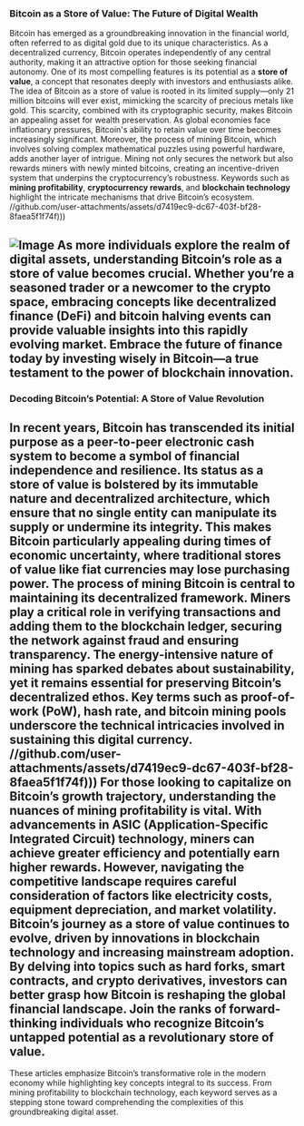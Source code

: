 ### Bitcoin as a Store of Value: The Future of Digital Wealth
Bitcoin has emerged as a groundbreaking innovation in the financial world, often referred to as digital gold due to its unique characteristics. As a decentralized currency, Bitcoin operates independently of any central authority, making it an attractive option for those seeking financial autonomy. One of its most compelling features is its potential as a **store of value**, a concept that resonates deeply with investors and enthusiasts alike.
The idea of Bitcoin as a store of value is rooted in its limited supply—only 21 million bitcoins will ever exist, mimicking the scarcity of precious metals like gold. This scarcity, combined with its cryptographic security, makes Bitcoin an appealing asset for wealth preservation. As global economies face inflationary pressures, Bitcoin's ability to retain value over time becomes increasingly significant.
Moreover, the process of mining Bitcoin, which involves solving complex mathematical puzzles using powerful hardware, adds another layer of intrigue. Mining not only secures the network but also rewards miners with newly minted bitcoins, creating an incentive-driven system that underpins the cryptocurrency’s robustness. Keywords such as **mining profitability**, **cryptocurrency rewards**, and **blockchain technology** highlight the intricate mechanisms that drive Bitcoin’s ecosystem.
 //github.com/user-attachments/assets/d7419ec9-dc67-403f-bf28-8faea5f1f74f)))

![Image](https://github.com/user-attachments/assets/d7419ec9-dc67-403f-bf28-8faea5f1f74f)
As more individuals explore the realm of digital assets, understanding Bitcoin’s role as a store of value becomes crucial. Whether you’re a seasoned trader or a newcomer to the crypto space, embracing concepts like **decentralized finance (DeFi)** and **bitcoin halving events** can provide valuable insights into this rapidly evolving market. Embrace the future of finance today by investing wisely in Bitcoin—a true testament to the power of blockchain innovation.
---
### Decoding Bitcoin’s Potential: A Store of Value Revolution
In recent years, Bitcoin has transcended its initial purpose as a peer-to-peer electronic cash system to become a symbol of financial independence and resilience. Its status as a store of value is bolstered by its immutable nature and decentralized architecture, which ensure that no single entity can manipulate its supply or undermine its integrity. This makes Bitcoin particularly appealing during times of economic uncertainty, where traditional stores of value like fiat currencies may lose purchasing power.
The process of mining Bitcoin is central to maintaining its decentralized framework. Miners play a critical role in verifying transactions and adding them to the blockchain ledger, securing the network against fraud and ensuring transparency. The energy-intensive nature of mining has sparked debates about sustainability, yet it remains essential for preserving Bitcoin’s decentralized ethos. Key terms such as **proof-of-work (PoW)**, **hash rate**, and **bitcoin mining pools** underscore the technical intricacies involved in sustaining this digital currency.
 //github.com/user-attachments/assets/d7419ec9-dc67-403f-bf28-8faea5f1f74f)))
For those looking to capitalize on Bitcoin’s growth trajectory, understanding the nuances of mining profitability is vital. With advancements in ASIC (Application-Specific Integrated Circuit) technology, miners can achieve greater efficiency and potentially earn higher rewards. However, navigating the competitive landscape requires careful consideration of factors like electricity costs, equipment depreciation, and market volatility.
Bitcoin’s journey as a store of value continues to evolve, driven by innovations in blockchain technology and increasing mainstream adoption. By delving into topics such as **hard forks**, **smart contracts**, and **crypto derivatives**, investors can better grasp how Bitcoin is reshaping the global financial landscape. Join the ranks of forward-thinking individuals who recognize Bitcoin’s untapped potential as a revolutionary store of value.
--- 
These articles emphasize Bitcoin’s transformative role in the modern economy while highlighting key concepts integral to its success. From mining profitability to blockchain technology, each keyword serves as a stepping stone toward comprehending the complexities of this groundbreaking digital asset.
